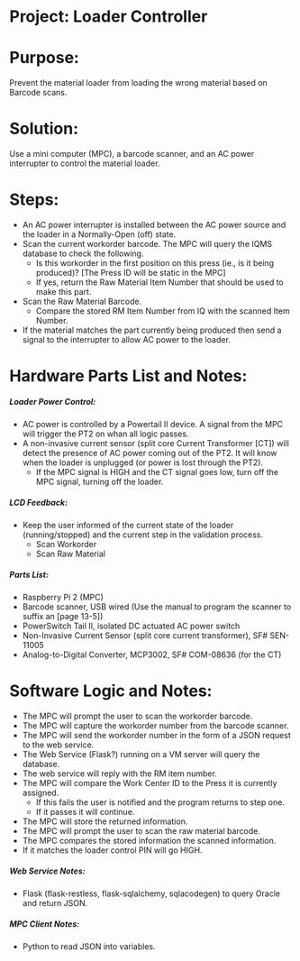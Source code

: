 # Project: Loader Controller


# Purpose:
Prevent the material loader from loading the wrong material based on Barcode scans.


# Solution:
Use a mini computer (MPC), a barcode scanner, and an AC power interrupter to control the material loader.


# Steps:
- An AC power interrupter is installed between the AC power source and the loader in a Normally-Open (off) state.
- Scan the current workorder barcode.  The MPC will query the IQMS database to check the following.
    + Is this workorder in the first position on this press (ie., is it being produced)?  [The Press ID will be static in the MPC]
    + If yes, return the Raw Material Item Number that should be used to make this part.
- Scan the Raw Material Barcode.
    + Compare the stored RM Item Number from IQ with the scanned Item Number.
- If the material matches the part currently being produced then send a signal to the interrupter to allow AC power to the loader.


# Hardware Parts List and Notes:
##### Loader Power Control:
- AC power is controlled by a Powertail II device.  A signal from the MPC will trigger the PT2 on whan all logic passes.
- A non-invasive current sensor (split core Current Transformer [CT]) will detect the presence of AC power coming out of the PT2.  It will know when the loader is unplugged (or power is lost through the PT2).
    + If the MPC signal is HIGH and the CT signal goes low, turn off the MPC signal, turning off the loader.

##### LCD Feedback:
- Keep the user informed of the current state of the loader (running/stopped) and the current step in the validation process.
    + Scan Workorder
    + Scan Raw Material  

##### Parts List:
- Raspberry Pi 2 (MPC)
- Barcode scanner, USB wired (Use the manual to program the scanner to suffix an <ENTER> [page 13-5])
- PowerSwitch Tail II, isolated DC actuated AC power switch
- Non-Invasive Current Sensor (split core current transformer), SF# SEN-11005
- Analog-to-Digital Converter, MCP3002, SF# COM-08636 (for the CT)


# Software Logic and Notes:
- The MPC will prompt the user to scan the workorder barcode.
- The MPC will capture the workorder number from the barcode scanner.
- The MPC will send the workorder number in the form of a JSON request to the web service.
- The Web Service (Flask?) running on a VM server will query the database.
- The web service will reply with the RM item number.
- The MPC will compare the Work Center ID to the Press it is currently assigned.
    + If this fails the user is notified and the program returns to step one.
    + If it passes it will continue.
- The MPC will store the returned information.
- The MPC will prompt the user to scan the raw material barcode.
- The MPC compares the stored information the scanned information.
- If it matches the loader control PIN will go HIGH.

##### Web Service Notes:
- Flask (flask-restless, flask-sqlalchemy, sqlacodegen) to query Oracle and return JSON.

##### MPC Client Notes:
- Python to read JSON into variables.
